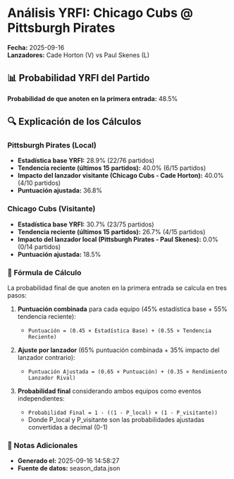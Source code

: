 # Análisis YRFI: Chicago Cubs @ Pittsburgh Pirates

**Fecha:** 2025-09-16  
**Lanzadores:** Cade Horton (V) vs Paul Skenes (L)

## 📊 Probabilidad YRFI del Partido

**Probabilidad de que anoten en la primera entrada:** 48.5%

## 🔍 Explicación de los Cálculos

### Pittsburgh Pirates (Local)
- **Estadística base YRFI:** 28.9% (22/76 partidos)
- **Tendencia reciente (últimos 15 partidos):** 40.0% (6/15 partidos)
- **Impacto del lanzador visitante (Chicago Cubs - Cade Horton):** 40.0% (4/10 partidos)
- **Puntuación ajustada:** 36.8%

### Chicago Cubs (Visitante)
- **Estadística base YRFI:** 30.7% (23/75 partidos)
- **Tendencia reciente (últimos 15 partidos):** 26.7% (4/15 partidos)
- **Impacto del lanzador local (Pittsburgh Pirates - Paul Skenes):** 0.0% (0/14 partidos)
- **Puntuación ajustada:** 18.5%

### 📝 Fórmula de Cálculo

La probabilidad final de que anoten en la primera entrada se calcula en tres pasos:

1. **Puntuación combinada** para cada equipo (45% estadística base + 55% tendencia reciente):
   - `Puntuación = (0.45 × Estadística Base) + (0.55 × Tendencia Reciente)`

2. **Ajuste por lanzador** (65% puntuación combinada + 35% impacto del lanzador contrario):
   - `Puntuación Ajustada = (0.65 × Puntuación) + (0.35 × Rendimiento Lanzador Rival)`

3. **Probabilidad final** considerando ambos equipos como eventos independientes:
   - `Probabilidad Final = 1 - ((1 - P_local) × (1 - P_visitante))`
   - Donde P_local y P_visitante son las probabilidades ajustadas convertidas a decimal (0-1)

### 📌 Notas Adicionales

- **Generado el:** 2025-09-16 14:58:27
- **Fuente de datos:** season_data.json
